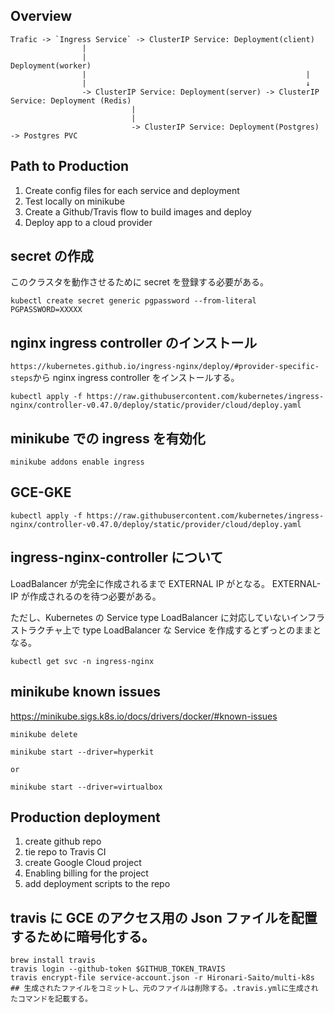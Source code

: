 ## Overview

```
Trafic -> `Ingress Service` -> ClusterIP Service: Deployment(client)
                |
                |                                                 Deployment(worker)
                |                                                 |
                |                                                 ↓
                -> ClusterIP Service: Deployment(server) -> ClusterIP Service: Deployment (Redis)
                           |
                           |
                           -> ClusterIP Service: Deployment(Postgres)  -> Postgres PVC
```

## Path to Production

1. Create config files for each service and deployment
2. Test locally on minikube
3. Create a Github/Travis flow to build images and deploy
4. Deploy app to a cloud provider

## secret の作成

このクラスタを動作させるために secret を登録する必要がある。

```
kubectl create secret generic pgpassword --from-literal PGPASSWORD=XXXXX
```

## nginx ingress controller のインストール

`https://kubernetes.github.io/ingress-nginx/deploy/#provider-specific-steps`から nginx ingress controller をインストールする。

```
kubectl apply -f https://raw.githubusercontent.com/kubernetes/ingress-nginx/controller-v0.47.0/deploy/static/provider/cloud/deploy.yaml
```

## minikube での ingress を有効化

```
minikube addons enable ingress
```

## GCE-GKE

```
kubectl apply -f https://raw.githubusercontent.com/kubernetes/ingress-nginx/controller-v0.47.0/deploy/static/provider/cloud/deploy.yaml
```

## ingress-nginx-controller について

LoadBalancer が完全に作成されるまで EXTERNAL IP が<pending>となる。 EXTERNAL-IP が作成されるのを待つ必要がある。

ただし、Kubernetes の Service type LoadBalancer に対応していないインフラストラクチャ上で type LoadBalancer な Service を作成するとずっと<pending>のままとなる。

```
kubectl get svc -n ingress-nginx
```

## minikube known issues

https://minikube.sigs.k8s.io/docs/drivers/docker/#known-issues

```
minikube delete
```

```
minikube start --driver=hyperkit

or

minikube start --driver=virtualbox
```

## Production deployment

1. create github repo
2. tie repo to Travis CI
3. create Google Cloud project
4. Enabling billing for the project
5. add deployment scripts to the repo

## travis に GCE のアクセス用の Json ファイルを配置するために暗号化する。

```
brew install travis
travis login --github-token $GITHUB_TOKEN_TRAVIS
travis encrypt-file service-account.json -r Hironari-Saito/multi-k8s
## 生成されたファイルをコミットし、元のファイルは削除する。.travis.ymlに生成されたコマンドを記載する。
```

